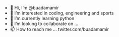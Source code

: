 - 👋 Hi, I’m @buadamamir
- 👀 I’m interested in coding, engineering and sports
- 🌱 I’m currently learning python
- 💞️ I’m looking to collaborate on ...
- 📫 How to reach me ...
twitter.com/buadamamir
<!---
buadamamir/buadamamir is a ✨ special ✨ repository because its `README.md` (this file) appears on your GitHub profile.
You can click the Preview link to take a look at your changes.
--->
